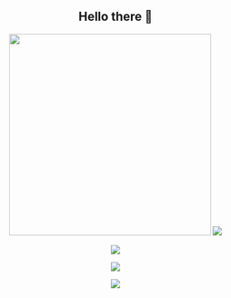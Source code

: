 <h2 align="center"> Hello there 👋</h2>
  
<p align="center"> 
  <a> <img src="https://github-readme-streak-stats.herokuapp.com/?user=ismxln&theme=dark" width="355" /> <img src="https://github-readme-stats.vercel.app/api/top-langs/?username=ismxln&layout=compact&theme=dark"  /> </a>
</p>

<p align="center"> 
   <a> <img src="https://www.codewars.com/users/mxln/badges/large"> </a>
</p>

<p align="center"> 
   <a> <img src="https://img.shields.io/badge/Python-14354C?style=for-the-badge&logo=python&logoColor=white"  /> </a>
</p>
   
<p align="center"> 
   <img src="https://komarev.com/ghpvc/?username=ismxln" />
</p>
   
  
<!--

<br
 <img src="https://img.shields.io/badge/Java-ED8B00?style=for-the-badge&logo=openjdk&logoColor=white"  /> 
<img src=""  /> <img src=""  /> <img src=""  /> <img src=""  /> <img src=""  /> <img src=""  />
https://github.com/hendrasob/badges

- 🔭 I’m currently working on python parsing *
- 🌱 I’m currently learning python parsing *
- 👯 I’m looking to collaborate on parsing n bots
- 🤔 I’m looking for help with python *
- 💬 Ask me about python *
- 📫 How to reach me: tg in profile.
-->

